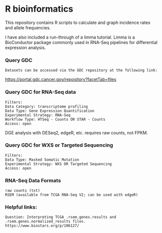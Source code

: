 # R bioinformatics


This repository contains R scripts to calculate and graph incidence rates and allele frequencies. 

I have also included a run-through of a limma tutorial. Limma is a BioConductor package commonly used in RNA-Seq pipelines for differential expression analysis. 

### Query GDC

    Datasets can be accessed via the GDC repository at the following link:

https://portal.gdc.cancer.gov/repository?facetTab=files

### Query GDC for RNA-Seq data

    Filters:
    Data Category: transcriptome profiling
    Data Type: Gene Expression Quantification
    Experimental Strategy: RNA-Seq
    Workflow Type: HTSeq - Counts OR STAR - Counts
    Access: open

DGE analysis with DESeq2, edgeR, etc. requires raw counts, not FPKM. 

### Query GDC for WXS or Targeted Sequencing

    Filters:
    Data Type: Masked Somatic Mutation
    Experimental Strategy: WXS OR Targeted Sequencing
    Access: open
    
### RNA-Seq Data Formats
    raw counts (txt)
    RSEM (available from TCGA RNA-Seq V2; can be used with edgeR)

### Helpful links:
    Question: Interpreting TCGA .rsem.genes.results and .rsem.genes.normalized_results files.
    https://www.biostars.org/p/106127/ 
    
